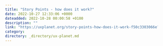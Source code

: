 ```yaml
---
title: "Story Points - how does it work?"
date: 2022-10-27 12:33:06 +0000
dateadded: 2022-10-28 00:00:58 +0100
description: ""
link: "https://uxplanet.org/story-points-how-does-it-work-f50c3303066e?source=rss----819cc2aaeee0---4"
category:
directory: _directory/ux-planet.md
---
```

